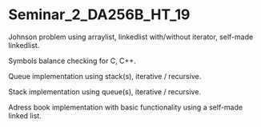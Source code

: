 # Seminar_2_DA256B_HT_19

Johnson problem using arraylist, 
linkedlist with/without iterator, 
self-made linkedlist.

Symbols balance checking for C, C++.

Queue implementation using stack(s), iterative / recursive.

Stack implementation using queue(s), iterative / recursive.

Adress book implementation with basic 
functionality using a self-made linked list.
